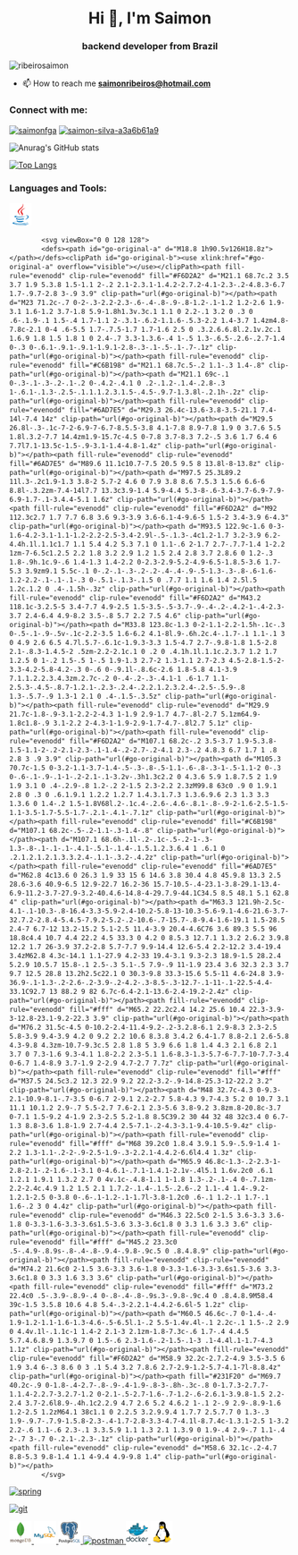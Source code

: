 <h1 align="center">Hi 👋, I'm Saimon</h1>
<h3 align="center">backend developer from Brazil</h3>

<p align="left"> <img src="https://komarev.com/ghpvc/?username=ribeirosaimon&label=Profile%20views&color=0e75b6&style=flat" alt="ribeirosaimon" /> </p>

- 📫 How to reach me **saimonribeiros@hotmail.com**

<h3 align="left">Connect with me:</h3>
<p align="left">
<a href="https://twitter.com/saimonfga" target="blank"><img align="center" src="https://raw.githubusercontent.com/rahuldkjain/github-profile-readme-generator/master/src/images/icons/Social/twitter.svg" alt="saimonfga" height="30" width="40" /></a>
<a href="https://instagram.com/saimonribeiros" target="blank"><img align="center" src="https://raw.githubusercontent.com/rahuldkjain/github-profile-readme-generator/master/src/images/icons/Social/instagram.svg" alt="saimon-silva-a3a6b61a9" height="30" width="40" /></a>
</p>

![Anurag's GitHub stats](https://github-readme-stats.vercel.app/api?username=ribeirosaimon&show_icons=true&theme=radical)

[![Top Langs](https://github-readme-stats.vercel.app/api/top-langs/?username=ribeirosaimon&layout=compact)](https://github.com/anuraghazra/github-readme-stats)

<h3 align="left">Languages and Tools:</h3>
<p align="left">
  <a href="https://www.java.com" target="_blank" rel="noreferrer">
    <img src="https://raw.githubusercontent.com/devicons/devicon/master/icons/java/java-original.svg" alt="java" width="40" height="40"/>
  </a>
  


            <svg viewBox="0 0 128 128">
            <defs><path id="go-original-a" d="M18.8 1h90.5v126H18.8z"></path></defs><clipPath id="go-original-b"><use xlink:href="#go-original-a" overflow="visible"></use></clipPath><path fill-rule="evenodd" clip-rule="evenodd" fill="#F6D2A2" d="M21.1 68.7c.2 3.5 3.7 1.9 5.3.8 1.5-1.1 2-.2 2.1-2.3.1-1.4.2-2.7.2-4.1-2.3-.2-4.8.3-6.7 1.7-.9.7-2.8 3-.9 3.9" clip-path="url(#go-original-b)"></path><path d="M23 71.2c-.7 0-2-.3-2.2-2.3-.6-.4-.8-.9-.8-1.2-.1-1.2 1.2-2.6 1.9-3.1 1.6-1.2 3.7-1.8 5.9-1.8h1.3v.3c.1 1.1 0 2.2-.1 3.2 0 .3 0 .6-.1.9-.1 1.5-.4 1.7-1.1 2-.3.1-.6.2-1.1.6-.5.3-2.2 1.4-3.7 1.4zm4.8-7.8c-2.1 0-4 .6-5.5 1.7-.7.5-1.7 1.7-1.6 2.5 0 .3.2.6.6.8l.2.1v.2c.1 1.6.9 1.8 1.5 1.8 1 0 2.4-.7 3.3-1.3.6-.4 1-.5 1.3-.6.5-.2.6-.2.7-1.4 0-.3 0-.6.1-.9.1-.9.1-1.9.1-2.8-.3-.1-.5-.1-.7-.1z" clip-path="url(#go-original-b)"></path><path fill-rule="evenodd" clip-rule="evenodd" fill="#C6B198" d="M21.1 68.7c.5-.2 1.1-.3 1.4-.8" clip-path="url(#go-original-b)"></path><path d="M21.1 69c-.1 0-.3-.1-.3-.2-.1-.2 0-.4.2-.4.1 0 .2-.1.2-.1.4-.2.8-.3 1-.6.1-.1.3-.2.5-.1.1.1.2.3.1.5-.4.5-.9.7-1.3.8l-.2.1h-.2z" clip-path="url(#go-original-b)"></path><path fill-rule="evenodd" clip-rule="evenodd" fill="#6AD7E5" d="M29.3 26.4c-13.6-3.8-3.5-21.1 7.4-14l-7.4 14z" clip-path="url(#go-original-b)"></path><path d="M29.5 26.8l-.3-.1c-7-2-6.9-7-6.7-8.5.5-3.8 4.1-7.8 8.9-7.8 1.9 0 3.7.6 5.5 1.8l.3.2-7.7 14.4zm1.9-15.7c-4.5 0-7.8 3.7-8.3 7.2-.5 3.6 1.7 6.4 6 7.7l7.1-13.5c-1.5-.9-3.1-1.4-4.8-1.4z" clip-path="url(#go-original-b)"></path><path fill-rule="evenodd" clip-rule="evenodd" fill="#6AD7E5" d="M89.6 11.1c10.7-7.5 20.5 9.5 8 13.8l-8-13.8z" clip-path="url(#go-original-b)"></path><path d="M97.5 25.3L89.2 11l.3-.2c1.9-1.3 3.8-2 5.7-2 4.6 0 7.9 3.8 8.6 7.5.3 1.5.6 6.6-6 8.8l-.3.2zm-7.4-14l7.7 13.3c3.9-1.4 5.9-4.4 5.3-8-.6-3.4-3.7-6.9-7.9-6.9-1.7-.1-3.4.4-5.1 1.6z" clip-path="url(#go-original-b)"></path><path fill-rule="evenodd" clip-rule="evenodd" fill="#F6D2A2" d="M92 112.3c2.7 1.7 7.7 6.8 3.6 9.3-3.9 3.6-6.1-4-9.6-5 1.5-2 3.4-3.9 6-4.3" clip-path="url(#go-original-b)"></path><path d="M93.5 122.9c-1.6 0-3-1.6-4.2-3.1-1.1-1.2-2.2-2.5-3.4-2.9l-.5-.1.3-.4c1.2-1.7 3.2-3.9 6.2-4.4h.1l.1.1c1.7 1.1 5.4 4.2 5.3 7.1 0 1.1-.6 2-1.7 2.7-.7.7-1.4 1-2.2 1zm-7-6.5c1.2.5 2.2 1.8 3.2 2.9 1.2 1.5 2.4 2.8 3.7 2.8.6 0 1.2-.3 1.8-.9h.1c.9-.6 1.4-1.3 1.4-2.2 0-2.3-2.9-5.2-4.9-6.5-1.8.5-3.6 1.7-5.3 3.9zm9.1 5.5c-.1 0-.2-.1-.3-.2-.2-.4-.4-.9-.5-1.3-.3-.8-.6-1.6-1.2-2.2-.1-.1-.1-.3 0-.5.1-.1.3-.1.5 0 .7.7 1.1 1.6 1.4 2.5l.5 1.2c.1.2 0 .4-.1.5h-.3z" clip-path="url(#go-original-b)"></path><path fill-rule="evenodd" clip-rule="evenodd" fill="#F6D2A2" d="M43.2 118.1c-3.2.5-5 3.4-7.7 4.9-2.5 1.5-3.5-.5-3.7-.9-.4-.2-.4.2-1-.4-2.3-3.7 2.4-6.4 4.9-8.2 3.5-.8 5.7 2.2 7.5 4.6" clip-path="url(#go-original-b)"></path><path d="M33.8 123.8c-1.3 0-2-1.1-2.2-1.5h-.1c-.3 0-.5-.1-.9-.5v-.1c-2.2-3.5 1.6-6.2 4.1-8l.9-.6h.2c.4-.1.7-.1 1.1-.1 3 0 4.9 2.6 6.5 4.7l.5.7-.6.1c-1.9.3-3.3 1.5-4.7 2.7-.9.8-1.8 1.5-2.8 2.1-.8.3-1.4.5-2 .5zm-2.2-2.1c.1 0 .2 0 .4.1h.1l.1.1c.2.3.7 1.2 1.7 1.2.5 0 1-.2 1.5-.5 1-.5 1.9-1.3 2.7-2 1.3-1.1 2.7-2.3 4.5-2.8-1.5-2-3.3-4.2-5.8-4.2-.3 0-.6 0-.9.1l-.8.6c-2.6 1.8-5.8 4.1-3.9 7.1.1.2.2.3.4.3zm.2.7c-.2 0-.4-.2-.3-.4.1-1 .6-1.7 1.1-2.5.3-.4.5-.8.7-1.2.1-.2.3-.2.4-.2.2.1.2.3.2.4-.2.5-.5.9-.8 1.3-.5.7-.9 1.3-1 2.1 0 .4-.1.5-.3.5z" clip-path="url(#go-original-b)"></path><path fill-rule="evenodd" clip-rule="evenodd" d="M29.9 21.7c-1.8-.9-3.1-2.2-2-4.3 1-1.9 2.9-1.7 4.7-.8l-2.7 5.1zm64.9-1.8c1.8-.9 3.1-2.2 2-4.3-1-1.9-2.9-1.7-4.7-.8l2.7 5.1z" clip-path="url(#go-original-b)"></path><path fill-rule="evenodd" clip-rule="evenodd" fill="#F6D2A2" d="M107.1 68.2c-.2 3.5-3.7 1.9-5.3.8-1.5-1.1-2-.2-2.1-2.3-.1-1.4-.2-2.7-.2-4.1 2.3-.2 4.8.3 6.7 1.7 1 .8 2.8 3 .9 3.9" clip-path="url(#go-original-b)"></path><path d="M105.3 70.7c-1.5 0-3.2-1.1-3.7-1.4-.5-.3-.8-.5-1.1-.6-.8-.3-1-.5-1.1-2 0-.3 0-.6-.1-.9-.1-1-.2-2.1-.1-3.2v-.3h1.3c2.2 0 4.3.6 5.9 1.8.7.5 2 1.9 1.9 3.1 0 .4-.2.9-.8 1.2-.2 2-1.5 2.3-2.2 2.3zM99.8 63c0 .9 0 1.9.1 2.8 0 .3 0 .6.1.9.1 1.2.2 1.2.7 1.4.3.1.7.3 1.3.6.9.6 2.3 1.3 3.3 1.3.6 0 1.4-.2 1.5-1.8V68l.2-.1c.4-.2.6-.4.6-.8.1-.8-.9-2-1.6-2.5-1.5-1.1-3.5-1.7-5.5-1.7-.2.1-.4.1-.7.1z" clip-path="url(#go-original-b)"></path><path fill-rule="evenodd" clip-rule="evenodd" fill="#C6B198" d="M107.1 68.2c-.5-.2-1.1-.3-1.4-.8" clip-path="url(#go-original-b)"></path><path d="M107.1 68.6h-.1l-.2-.1c-.5-.2-1-.3-1.3-.8-.1-.1-.1-.4.1-.5.1-.1.4-.1.5.1.2.3.6.4 1 .6.1 0 .2.1.2.1.2.1.3.3.2.4-.1.1-.3.2-.4.2z" clip-path="url(#go-original-b)"></path><path fill-rule="evenodd" clip-rule="evenodd" fill="#6AD7E5" d="M62.8 4c13.6 0 26.3 1.9 33 15 6 14.6 3.8 30.4 4.8 45.9.8 13.3 2.5 28.6-3.6 40.9-6.5 12.9-22.7 16.2-36 15.7-10.5-.4-23.1-3.8-29.1-13.4-6.9-11.2-3.7-27.9-3.2-40.4.6-14.8-4-29.7.9-44.1C34.5 8.5 48.1 5.1 62.8 4" clip-path="url(#go-original-b)"></path><path d="M63.3 121.9h-2.5c-4.1-.1-10.3-.8-16.4-3.3-5.9-2.4-10.2-5.8-13-10.3-5.6-9.1-4.6-21.6-3.7-32.7.2-2.8.4-5.4.5-7.9.2-5.2-.2-10.6-.7-15.7-.8-9.4-1.6-19.1 1.5-28.5 2.4-7 6.7-12 13.2-15.2 5.1-2.5 11.4-3.9 20.4-4.6C76 3.6 89.3 5.5 96 18.8c4.4 10.7 4.4 22.2 4.5 33.3 0 4.2 0 8.5.3 12.7.1 1.3.2 2.6.2 3.9.8 12.2 1.7 26-3.9 37.2-2.8 5.7-7.7 9.9-14.4 12.6-5.4 2.2-12.2 3.4-19.4 3.4zM62.8 4.3c-14.1 1.1-27.9 4.2-33 19.4-3.1 9.3-2.3 18.9-1.5 28.2.4 5.2.9 10.5.7 15.8-.1 2.5-.3 5.1-.5 7.9-.9 11-1.9 23.4 3.6 32.3 2.3 3.7 9.7 12.5 28.8 13.2h2.5c22.1 0 30.3-9.8 33.3-15.6 5.5-11 4.6-24.8 3.9-36.9-.1-1.3-.2-2.6-.2-3.9-.2-4.2-.3-8.5-.3-12.7-.1-11-.1-22.5-4.4-33.1C92.7 13 88.2 9 82 6.7c-6.4-2.1-13.6-2.4-19.2-2.4z" clip-path="url(#go-original-b)"></path><path fill-rule="evenodd" clip-rule="evenodd" fill="#fff" d="M65.2 22.2c2.4 14.2 25.6 10.4 22.3-3.9-3-12.8-23.1-9.2-22.3 3.9" clip-path="url(#go-original-b)"></path><path d="M76.2 31.5c-4.5 0-10.2-2.4-11.4-9.2-.2-3.2.8-6.1 2.9-8.3 2.3-2.5 5.8-3.9 9.4-3.9 4.2 0 9.2 2.2 10.6 8.3.8 3.4.2 6.4-1.7 8.8-2.1 2.6-5.8 4.3-9.8 4.3zm-10.7-9.3c.5 2.8 1.8 5 3.9 6.6 1.8 1.4 4.3 2.1 6.8 2.1 3.7 0 7.3-1.6 9.3-4.1 1.8-2.2 2.3-5.1 1.6-8.3-1.3-5.7-6-7.7-10-7.7-3.4 0-6.7 1.4-8.9 3.7-1.9 2-2.9 4.7-2.7 7.7z" clip-path="url(#go-original-b)"></path><path fill-rule="evenodd" clip-rule="evenodd" fill="#fff" d="M37.5 24.5c3.2 12.3 22.9 9.2 22.2-3.2-.9-14.8-25.3-12-22.2 3.2" clip-path="url(#go-original-b)"></path><path d="M48 32.7c-4.3 0-9.3-2.1-10.9-8.1-.7-3.5 0-6.7 2-9.1 2.2-2.7 5.8-4.3 9.7-4.3 5.2 0 10.7 3.1 11.1 10.1.2 2.9-.7 5.5-2.7 7.6-2.1 2.3-5.6 3.8-9.2 3.8zm.8-20.8c-3.7 0-7.1 1.5-9.2 4-1.9 2.3-2.5 5.2-1.8 8.5C39.2 30 44 32 48 32c3.4 0 6.7-1.3 8.8-3.6 1.8-1.9 2.7-4.4 2.5-7.1-.2-4.3-3.1-9.4-10.5-9.4z" clip-path="url(#go-original-b)"></path><path fill-rule="evenodd" clip-rule="evenodd" fill="#fff" d="M68 39.2c0 1.8.4 3.9.1 5.9-.5.9-1.4 1-2.2 1.3-1.1-.2-2-.9-2.5-1.9-.3-2.2.1-4.4.2-6.6l4.4 1.3z" clip-path="url(#go-original-b)"></path><path d="M65.9 46.8c-1.3-.2-2.3-1-2.8-2.1-.2-1.6-.1-3.1 0-4.6.1-.7.1-1.4.1-2.1v-.4l5.1 1.6v.2c0 .6.1 1.2.1 1.9.1 1.3.2 2.7 0 4v.1c-.4.8-1.1 1-1.8 1.3-.2-.1-.4 0-.7.1zm-2.2-2.4c.4.9 1.2 1.5 2.1 1.7.2-.1.4-.1.5-.2.6-.2 1.1-.4 1.4-.9.2-1.2.1-2.5 0-3.8 0-.6-.1-1.2-.1-1.7l-3.8-1.2c0 .6-.1 1.2-.1 1.7-.1 1.6-.2 3 0 4.4z" clip-path="url(#go-original-b)"></path><path fill-rule="evenodd" clip-rule="evenodd" d="M46.3 22.5c0 2-1.5 3.6-3.3 3.6-1.8 0-3.3-1.6-3.3-3.6s1.5-3.6 3.3-3.6c1.8 0 3.3 1.6 3.3 3.6" clip-path="url(#go-original-b)"></path><path fill-rule="evenodd" clip-rule="evenodd" fill="#fff" d="M45.2 23.3c0 .5-.4.9-.8.9s-.8-.4-.8-.9.4-.9.8-.9c.5 0 .8.4.8.9" clip-path="url(#go-original-b)"></path><path fill-rule="evenodd" clip-rule="evenodd" d="M74.2 21.6c0 2-1.5 3.6-3.3 3.6-1.8 0-3.3-1.6-3.3-3.6s1.5-3.6 3.3-3.6c1.8 0 3.3 1.6 3.3 3.6" clip-path="url(#go-original-b)"></path><path fill-rule="evenodd" clip-rule="evenodd" fill="#fff" d="M73.2 22.4c0 .5-.3.9-.8.9-.4 0-.8-.4-.8-.9s.3-.9.8-.9c.4 0 .8.4.8.9M58.4 39c-1.5 3.5.8 10.6 4.8 5.4-.3-2.2.1-4.4.2-6.6l-5 1.2z" clip-path="url(#go-original-b)"></path><path d="M60.5 46.6c-.7 0-1.4-.4-1.9-1.2-1.1-1.6-1.3-4.6-.5-6.5l.1-.2 5.5-1.4v.4l-.1 2.2c-.1 1.5-.2 2.9 0 4.4v.1l-.1.1c-1 1.4-2 2.1-3 2.1zm-1.8-7.3c-.6 1.7-.4 4.4.5 5.7.4.6.8.9 1.3.9.7 0 1.5-.6 2.3-1.6-.2-1.5-.1-3 .1-4.4l.1-1.7-4.3 1.1z" clip-path="url(#go-original-b)"></path><path fill-rule="evenodd" clip-rule="evenodd" fill="#F6D2A2" d="M58.9 32.2c-2.7.2-4.9 3.5-3.5 6 1.9 3.4 6-.3 8.6 0 3 .1 5.4 3.2 7.8.6 2.7-2.9-1.2-5.7-4.1-7l-8.8.4z" clip-path="url(#go-original-b)"></path><path fill="#231F20" d="M69.7 40.2c-.9 0-1.8-.4-2.7-.8-.9-.4-1.9-.8-3-.8h-.3c-.8 0-1.7.3-2.7.7-1.1.4-2.2.7-3.2.7-1.2 0-2.1-.5-2.7-1.6-.7-1.2-.6-2.6.1-3.9.8-1.5 2.2-2.4 3.7-2.6l8.9-.4h.1c2.2.9 4.7 2.6 5.2 4.6.2 1-.1 2-.9 2.9-.8.9-1.6 1.2-2.5 1.2zM64.1 38c1.1 0 2.2.5 3.2.9.9.4 1.7.7 2.5.7.7 0 1.3-.3 1.9-.9.7-.7.9-1.5.8-2.3-.4-1.7-2.8-3.3-4.7-4.1l-8.7.4c-1.3.1-2.5 1-3.2 2.2-.6 1.1-.6 2.3-.1 3.3.5.9 1.1 1.3 2.1 1.3.9 0 1.9-.4 2.9-.7 1.1-.4 2-.7 3-.7 0-.2.1-.2.3-.1z" clip-path="url(#go-original-b)"></path><path fill-rule="evenodd" clip-rule="evenodd" d="M58.6 32.1c-.2-4.7 8.8-5.3 9.8-1.4 1.1 4-9.4 4.9-9.8 1.4" clip-path="url(#go-original-b)"></path>
            </svg>
             
          
 <a href="https://spring.io/" target="_blank" rel="noreferrer">
    <img src="https://www.vectorlogo.zone/logos/springio/springio-icon.svg" alt="spring" width="40" height="40"/>
  </a>

  <a href="https://git-scm.com/" target="_blank" rel="noreferrer"> <img src="https://www.vectorlogo.zone/logos/git-scm/git-scm-icon.svg" alt="git" width="40" height="40"/>
  </a>
 
  <a href="https://www.mongodb.com/" target="_blank" rel="noreferrer">
    <img src="https://raw.githubusercontent.com/devicons/devicon/master/icons/mongodb/mongodb-original-wordmark.svg" alt="mongodb" width="40" height="40"/>
  </a>
  <a href="https://www.mysql.com/" target="_blank" rel="noreferrer">
  <img src="https://raw.githubusercontent.com/devicons/devicon/master/icons/mysql/mysql-original-wordmark.svg" alt="mysql" width="40" height="40"/>       </a>
  <a href="https://www.postgresql.org" target="_blank" rel="noreferrer">
    <img src="https://raw.githubusercontent.com/devicons/devicon/master/icons/postgresql/postgresql-original-wordmark.svg" alt="postgresql" width="40" height="40"/>
  </a>
  <a href="https://postman.com" target="_blank" rel="noreferrer"> 
   <img src="https://www.vectorlogo.zone/logos/getpostman/getpostman-icon.svg" alt="postman" width="40" height="40"/>
  </a>

  <a href="https://www.docker.com/" target="_blank" rel="noreferrer">
    <img src="https://raw.githubusercontent.com/devicons/devicon/master/icons/docker/docker-original-wordmark.svg" alt="docker" width="40" height="40"/>   </a>

  <a href="https://www.linux.org/" target="_blank" rel="noreferrer">
    <img src="https://raw.githubusercontent.com/devicons/devicon/master/icons/linux/linux-original.svg" alt="linux" width="40" height="40"/>
  </a>
</p>

